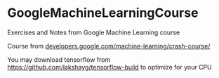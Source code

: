 # GoogleMachineLearningCourse
Exercises and Notes from Google Machine Learning course

Course from [developers.google.com/machine-learning/crash-course/](https://developers.google.com/machine-learning/crash-course/)

You may download tensorflow from https://github.com/lakshayg/tensorflow-build to optimize for your CPU
